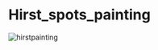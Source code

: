 # Hirst_spots_painting
![hirstpainting](https://github.com/Iz4bel4/Hirst_spots_painting/assets/112544496/afe15f01-3f2b-45b2-9b6a-8054237bb5a9)
